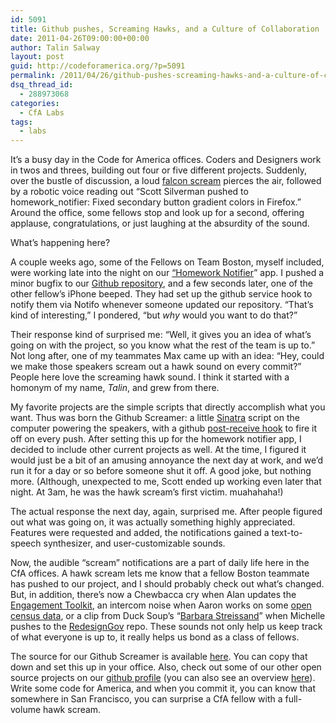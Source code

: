 ```yaml
---
id: 5091
title: Github pushes, Screaming Hawks, and a Culture of Collaboration
date: 2011-04-26T09:00:00+00:00
author: Talin Salway
layout: post
guid: http://codeforamerica.org/?p=5091
permalink: /2011/04/26/github-pushes-screaming-hawks-and-a-culture-of-collaboration/
dsq_thread_id:
  - 288973068
categories:
  - CfA Labs
tags:
  - labs
---
```

It&#8217;s a busy day in the Code for America offices. Coders and Designers work in twos and threes, building out four or five different projects. Suddenly, over the bustle of discussion, a loud [falcon scream](http://www.youtube.com/watch?v=33DWqRyAAUw) pierces the air, followed by a robotic voice reading out &#8220;Scott Silverman pushed to homework_notifier: Fixed secondary button gradient colors in Firefox.&#8221; Around the office, some fellows stop and look up for a second, offering applause, congratulations, or just laughing at the absurdity of the sound.

What&#8217;s happening here?

A couple weeks ago, some of the Fellows on Team Boston, myself included, were working late into the night on our [&#8220;Homework Notifier](http://codeforamerica.org/?cfa_project=whatsassign-me)&#8221; app. I pushed a minor bugfix to our [Github repository](https://github.com/codeforamerica/homework_notifier), and a few seconds later, one of the other fellow&#8217;s iPhone beeped. They had set up the github service hook to notify them via Notifo whenever someone updated our repository. &#8220;That&#8217;s kind of interesting,&#8221; I pondered, &#8220;but _why_ would you want to do that?&#8221;

Their response kind of surprised me: &#8220;Well, it gives you an idea of what&#8217;s going on with the project, so you know what the rest of the team is up to.&#8221; Not long after, one of my teammates Max came up with an idea: &#8220;Hey, could we make those speakers scream out a hawk sound on every commit?&#8221; People here love the screaming hawk sound. I think it started with a homonym of my name, _Talin_, and grew from there.

My favorite projects are the simple scripts that directly accomplish what you want. Thus was born the Github Screamer: a little [Sinatra](http://sinatrarb.com) script on the computer powering the speakers, with a github [post-receive hook](http://help.github.com/post-receive-hooks/) to fire it off on every push. After setting this up for the homework notifier app, I decided to include other current projects as well. At the time, I figured it would just be a bit of an amusing annoyance the next day at work, and we&#8217;d run it for a day or so before someone shut it off. A good joke, but nothing more. (Although, unexpected to me, Scott ended up working even later that night. At 3am, he was the hawk scream&#8217;s first victim. muahahaha!)

The actual response the next day, again, surprised me. After people figured out what was going on, it was actually something highly appreciated. Features were requested and added, the notifications gained a text-to-speech synthesizer, and user-customizable sounds.

Now, the audible &#8220;scream&#8221; notifications are a part of daily life here in the CfA offices. A hawk scream lets me know that a fellow Boston teammate has pushed to our project, and I should probably check out what&#8217;s changed. But, in addition, there&#8217;s now a Chewbacca cry when Alan updates the [Engagement Toolkit](https://github.com/codeforamerica/engagement_toolkit), an intercom noise when Aaron works on some [open census data](https://github.com/codeforamerica/census2pgsql), or a clip from Duck Soup&#8217;s &#8220;[Barbara Streissand](http://youtu.be/uu_zwdmz0hE)&#8221; when Michelle pushes to the [RedesignGov](https://github.com/codeforamerica/designforamerica) repo. These sounds not only help us keep track of what everyone is up to, it really helps us bond as a class of fellows.

The source for our Github Screamer is available [here](https://github.com/codeforamerica/github_scream). You can copy that down and set this up in your office. Also, check out some of our other open source projects on our [github profile](https://github.com/codeforamerica/) (you can also see an overview [here](http://codeforamerica.org/projects/)). Write some code for America, and when you commit it, you can know that somewhere in San Francisco, you can surprise a CfA fellow with a full-volume hawk scream.
